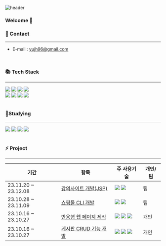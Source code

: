 ![header](https://capsule-render.vercel.app/api?type=wave&color=auto&height=300&section=header&text=Jiho%27s%20Development%20Space&fontSize=60)

### Welcome 👋

### 💬 Contact

---
* E-mail : yujh96@gmail.com

<!--
**jiho-96/jiho-96** is a ✨ _special_ ✨ repository because its `README.md` (this file) appears on your GitHub profile.

Here are some ideas to get you started:

- 🔭 I’m currently working on ...
- 🌱 I’m currently learning ...
- 👯 I’m looking to collaborate on ...
- 🤔 I’m looking for help with ...
- 💬 Ask me about ...
- 📫 How to reach me: ...
- 😄 Pronouns: ...
- ⚡ Fun fact: ...
-->
<br>


### 📚 Tech Stack
---


<div align="left">
	<img src="https://img.shields.io/badge/Java-007396?style=flat&logo=Conda-Forge&logoColor=white" />
	<img src="https://img.shields.io/badge/MySQL-4479A1?style=flat&logo=MySQL&logoColor=white" />
	<img src="https://img.shields.io/badge/MariaDB-003545?style=flat&logo=MariaDB&logoColor=white" />
	<img src="https://img.shields.io/badge/Mybatis-000000?style=flat&logo=Fluentd&logoColor=white" />
	<br>
	<img src="https://img.shields.io/badge/HTML-E34F26?style=flat&logo=HTML5&logoColor=white" />
	<img src="https://img.shields.io/badge/CSS-1572B6?style=flat&logo=CSS3&logoColor=white" />
	<img src="https://img.shields.io/badge/JavaScript-F7DF1E?style=flat&logo=JavaScript&logoColor=white" />
	<img src="https://img.shields.io/badge/Python-3776AB?style=flat&logo=Python&logoColor=white" />
</div>
<br>

### 📃Studying
---
<div align="left">
        <img src="https://img.shields.io/badge/Spring-6db33f)?style=flat-square&logo=Spring&logoColor=white"/>
        <img src="https://img.shields.io/badge/Springboot-6DB33F?style=flat&logo=springboot&logoColor=white"/>	
	<img src="https://img.shields.io/badge/node.js-339933?style=flat&logo=nodedotjs&logoColor=white"/>
	<img src="https://img.shields.io/badge/react-61DAFB?style=flat&logo=react&logoColor=white"/>
</div>
<br>
<div align="left">


 ### ⚡ Project   
---

| 기간 | 항목 | 주 사용기술 | 개인/팀 |
| --- | --- | --- | --- |
| 23.11.20 ~ 23.12.08 | <a href="https://github.com/NovTeamProject/Team_Project">강의사이트 개발(JSP)</a> | <img src="https://img.shields.io/badge/Java-007396?style=flat&logo=Conda-Forge&logoColor=white" /> <img src="https://img.shields.io/badge/MariaDB-003545?style=flat&logo=MariaDB&logoColor=white" />| 팀 |
| 23.10.28 ~ 23.11.09 | <a href="https://github.com/kimg1623/Shopping-CLI-Java">쇼핑몰 CLI 개발</a> | <img src="https://img.shields.io/badge/Java-007396?style=flat&logo=Conda-Forge&logoColor=white" /> <img src="https://img.shields.io/badge/MariaDB-003545?style=flat&logo=MariaDB&logoColor=white" />| 팀 |
| 23.10.16 ~ 23.10.27 | <a href="https://github.com/jiho-96/web_project">반응형 웹 페이지 제작</a> | <img src="https://img.shields.io/badge/HTML-E34F26?style=flat&logo=HTML&logoColor=white" /> <img src="https://img.shields.io/badge/CSS-1572B6?style=flat&logo=CSS3&logoColor=white"/> <img src="https://img.shields.io/badge/JavaScript-F7DF1E?style=flat&logo=JavaScript&logoColor=white"/>| 개인 |
| 23.10.16 ~ 23.10.27 | <a href="https://github.com/jiho-96/Java_DB_Project">게시판 CRUD 기능 개발 </a> | <img src="https://img.shields.io/badge/Java-007396?style=flat&logo=Conda-Forge&logoColor=white" /> <img src="https://img.shields.io/badge/MariaDB-003545?style=flat&logo=MariaDB&logoColor=white" />  <img src="https://img.shields.io/badge/Mybatis-000000?style=flat&logo=Fluentd&logoColor=white" />| 개인 |


<br>   
